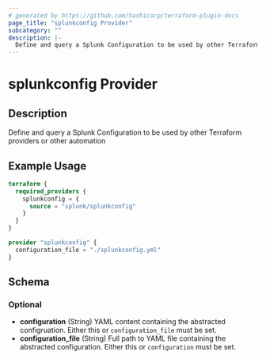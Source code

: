 ```yaml
---
# generated by https://github.com/hashicorp/terraform-plugin-docs
page_title: "splunkconfig Provider"
subcategory: ""
description: |-
  Define and query a Splunk Configuration to be used by other Terraform providers or other automation
---
```


# splunkconfig Provider

## Description

Define and query a Splunk Configuration to be used by other Terraform providers or other automation

## Example Usage

```terraform
terraform {
  required_providers {
    splunkconfig = {
      source = "splunk/splunkconfig"
    }
  }
}

provider "splunkconfig" {
  configuration_file = "./splunkconfig.yml"
}
```

<!-- schema generated by tfplugindocs -->
## Schema

### Optional

- **configuration** (String) YAML content containing the abstracted configruation. Either this or `configuration_file`
  must be set.
- **configuration_file** (String) Full path to YAML file containing the abstracted configuration. Either this or
  `configuration` must be set.
